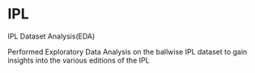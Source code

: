 # IPL
IPL Dataset Analysis(EDA)

Performed Exploratory Data Analysis on the ballwise IPL dataset to gain insights into the various editions of the IPL
